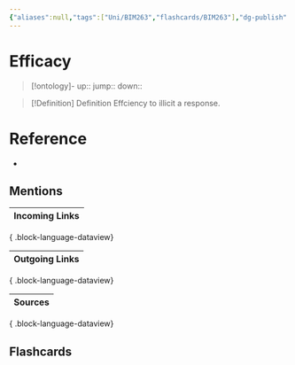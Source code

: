 ```yaml
---
{"aliases":null,"tags":["Uni/BIM263","flashcards/BIM263"],"dg-publish":true,"permalink":"/cards/efficacy/","dgPassFrontmatter":true}
---
```


# Efficacy

> [!ontology]-
> up:: 
> jump:: 
> down:: 

> [!Definition] Definition
> Effciency to illicit a response.

# Reference

- 

## Mentions

| Incoming Links |
| -------------- |

{ .block-language-dataview}

| Outgoing Links |
| -------------- |

{ .block-language-dataview}

| Sources |
| ------- |

{ .block-language-dataview}

## Flashcards